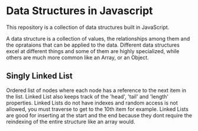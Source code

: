 # Data Structures in Javascript

This repository is a collection of data structures built in JavaScript.

A data structure is a collection of values, the relationships among them and the oprataions that can be applied to the data. Different data structures excel at different things and some of them are highly specialized, while others are much more common like an Array, or an Object.

## Singly Linked List
Ordered list of nodes where each node has a reference to the next item in the list. Linked List also keeps track of the 'head', 'tail' and 'length' properties. Linked Lists do not have indexes and random access is not allowed, you must traverse to get to the 10th item for example. Linked Lists are good for inserting at the start and the end because they dont require the reindexing of the entire structure like an array would.